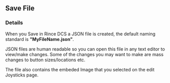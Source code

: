 ﻿## Save File

### Details

When you Save in Rince DCS a JSON file is created, the default naming standard is **"MyFileName.json"**.

JSON files are human readable so you can open this file in any text editor to view/make changes.
Some of the changes you may want to make are mass changes to button sizes/locations etc.

The file also contains the embeded Image that you selected on the edit Joysticks page.
